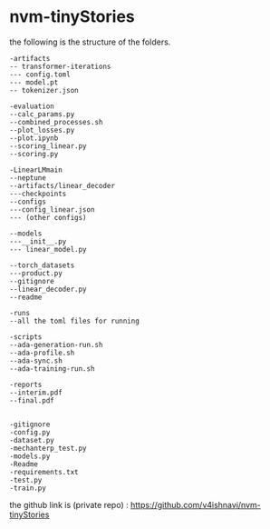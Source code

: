 # nvm-tinyStories

the following is the structure of the folders. 
```
-artifacts 
-- transformer-iterations
--- config.toml
--- model.pt
-- tokenizer.json

-evaluation
--calc_params.py
--combined_processes.sh
--plot_losses.py
--plot.ipynb
--scoring_linear.py
--scoring.py

-LinearLMmain
--neptune
--artifacts/linear_decoder 
---checkpoints 
--configs
---config_linear.json
--- (other configs)

--models
---__init__.py
--- linear_model.py

--torch_datasets
---product.py
--gitignore
--linear_decoder.py
--readme

-runs
--all the toml files for running

-scripts
--ada-generation-run.sh
--ada-profile.sh
--ada-sync.sh
--ada-training-run.sh

-reports
--interim.pdf
--final.pdf


-gitignore
-config.py
-dataset.py
-mechanterp_test.py
-models.py
-Readme
-requirements.txt
-test.py
-train.py
```
the github link is (private repo) : https://github.com/v4ishnavi/nvm-tinyStories
